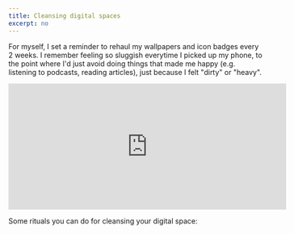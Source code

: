 ```yaml
---
title: Cleansing digital spaces
excerpt: no
---
```


For myself, I set a reminder to rehaul my wallpapers and icon badges every 2 weeks. I remember feeling so sluggish everytime I picked up my phone, to the point where I'd just avoid doing things that made me happy (e.g. listening to podcasts, reading articles), just because I felt "dirty" or "heavy".



<iframe
    border=0
    frameborder=0
    height=250
    width=550  
    src="https://twitframe.com/show?url=https://twitter.com/visakanv/status/1160741723703693312">
</iframe>

Some rituals you can do for cleansing your digital space: